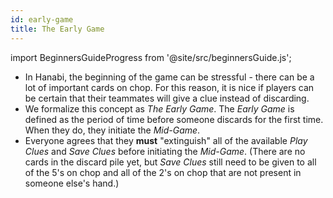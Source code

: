 ```yaml
---
id: early-game
title: The Early Game
---
```


import BeginnersGuideProgress from '@site/src/beginnersGuide.js';

<BeginnersGuideProgress id="early-game" />

- In Hanabi, the beginning of the game can be stressful - there can be a lot of important cards on chop. For this reason, it is nice if players can be certain that their teammates will give a clue instead of discarding.
- We formalize this concept as *The Early Game*. The *Early Game* is defined as the period of time before someone discards for the first time. When they do, they initiate the *Mid-Game*.
- Everyone agrees that they **must** "extinguish" all of the available *Play Clues* and *Save Clues* before initiating the *Mid-Game*. (There are no cards in the discard pile yet, but *Save Clues* still need to be given to all of the 5's on chop and all of the 2's on chop that are not present in someone else's hand.)
